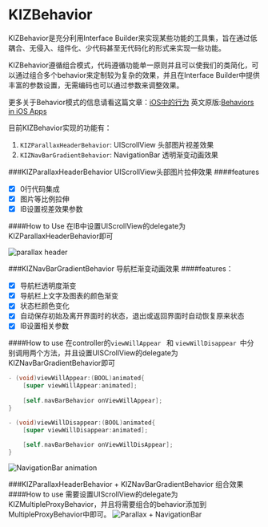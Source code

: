 KIZBehavior
==================

KIZBehavior是充分利用Interface Builder来实现某些功能的工具集，旨在通过低耦合、无侵入、组件化、少代码甚至无代码化的形式来实现一些功能。

KIZBehavior遵循组合模式，代码遵循功能单一原则并且可以使我们的类简化，可以通过组合多个behavior来定制较为复杂的效果，并且在Interface Builder中提供丰富的参数设置，无需编码也可以通过参数来调整效果。

更多关于Behavior模式的信息请看这篇文章：[iOS中的行为](http://objccn.io/issue-13-3/)  英文原版:[Behaviors in iOS Apps](https://www.objc.io/issues/13-architecture/behaviors/)

目前KIZBehavior实现的功能有：

1. `KIZParallaxHeaderBehavior`: UIScrollView 头部图片视差效果
2. `KIZNavBarGradientBehavior`: NavigationBar 透明渐变动画效果

###KIZParallaxHeaderBehavior
UIScrollView头部图片拉伸效果
####features

- [x] 0行代码集成
- [x] 图片等比例拉伸
- [x] IB设置视差效果参数

####How to Use
在IB中设置UIScrollView的delegate为KIZParallaxHeaderBehavior即可

![parallax header](http://7xjsf4.com1.z0.glb.clouddn.com/git_KIZBehavior_parallax.gif)


###KIZNavBarGradientBehavior
导航栏渐变动画效果
####features：

- [x] 导航栏透明度渐变
- [x] 导航栏上文字及图表的颜色渐变
- [x] 状态栏颜色变化
- [x] 自动保存初始及离开界面时的状态，退出或返回界面时自动恢复原来状态
- [x] IB设置相关参数

####How to use
在controller的`viewWillAppear ` 和 `viewWillDisappear `中分别调用两个方法，并且设置UISCrollView的delegate为KIZNavBarGradientBehavior即可

```Objective-C
- (void)viewWillAppear:(BOOL)animated{
    [super viewWillAppear:animated];
    
    [self.navBarBehavior onViewWillAppear];
}

- (void)viewWillDisappear:(BOOL)animated{
    [super viewWillDisappear:animated];
    
    [self.navBarBehavior onViewWillDisAppear];
}
```

![NavigationBar animation](http://7xjsf4.com1.z0.glb.clouddn.com/git_KIZBehavior_navigationBar.gif)


###KIZParallaxHeaderBehavior + KIZNavBarGradientBehavior
组合效果
####How to use
需要设置UIScrollView的delegate为KIZMultipleProxyBehavior，并且将需要组合的behavior添加到MultipleProxyBehavior中即可。
![Parallax + NavigationBar](http://7xjsf4.com1.z0.glb.clouddn.com/git_KIZBehavior_parallax_navbar.gif)
